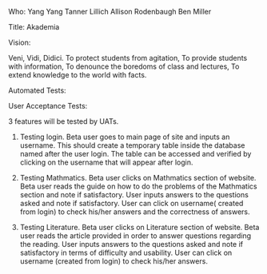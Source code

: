 Who: 
Yang Yang
Tanner Lillich
Allison Rodenbaugh
Ben Miller

Title: Akademia

Vision:

Veni, Vidi, Didici.
To protect students from agitation,
To provide students with information,
To denounce the boredoms of class and lectures,
To extend knowledge to the world with facts.

Automated Tests:

User Acceptance Tests:

3 features will be tested by UATs.

1. Testing login. Beta user goes to main page of site and inputs an username. This should create a temporary table inside the database named after the user login. The table can be accessed and verified by clicking on the username that will appear after login.

2. Testing Mathmatics. Beta user clicks on Mathmatics section of website. Beta user reads the guide on how to do the problems of the Mathmatics section and note if satisfactory. User inputs answers to the questions asked and note if satisfactory.  User can click on 
username( created from login) to check his/her answers and the correctness of answers.
3. Testing Literature. Beta user clicks on Literature section of website. Beta user reads the article provided in order to answer questions regarding the reading. User inputs answers to the questions asked and note if satisfactory in terms of difficulty and usability.  User can click on username (created from login) to check his/her answers.







	
